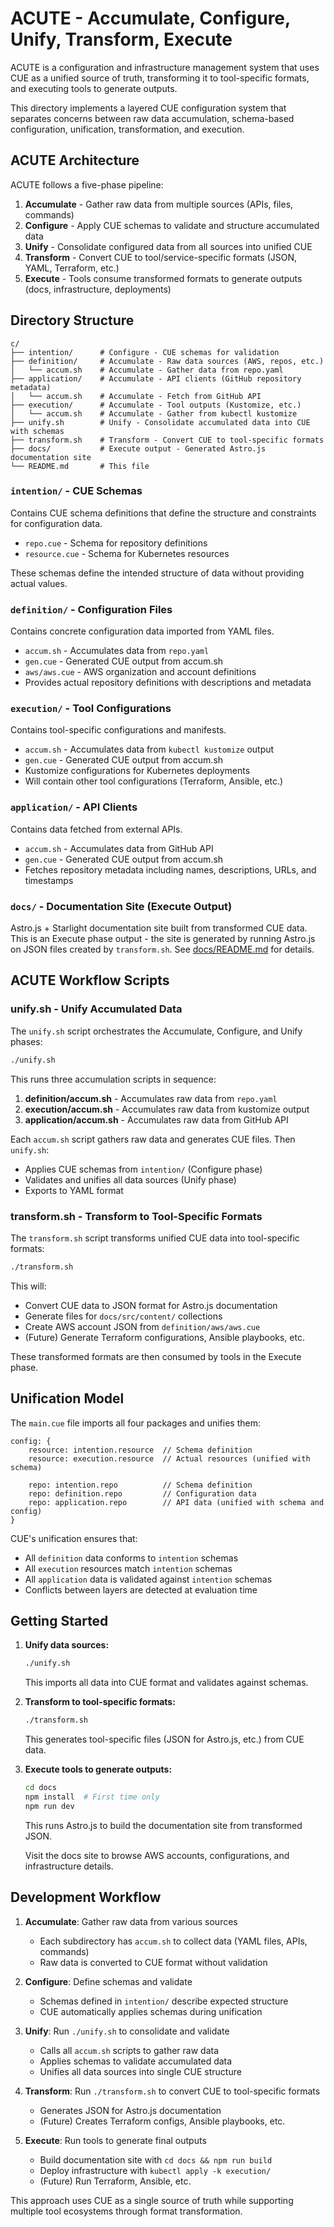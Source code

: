 # ACUTE - Accumulate, Configure, Unify, Transform, Execute

ACUTE is a configuration and infrastructure management system that uses CUE as a unified source of truth, transforming it to tool-specific formats, and executing tools to generate outputs.

This directory implements a layered CUE configuration system that separates concerns between raw data accumulation, schema-based configuration, unification, transformation, and execution.

## ACUTE Architecture

ACUTE follows a five-phase pipeline:

1. **Accumulate** - Gather raw data from multiple sources (APIs, files, commands)
2. **Configure** - Apply CUE schemas to validate and structure accumulated data
3. **Unify** - Consolidate configured data from all sources into unified CUE
4. **Transform** - Convert CUE to tool/service-specific formats (JSON, YAML, Terraform, etc.)
5. **Execute** - Tools consume transformed formats to generate outputs (docs, infrastructure, deployments)

## Directory Structure

```
c/
├── intention/      # Configure - CUE schemas for validation
├── definition/     # Accumulate - Raw data sources (AWS, repos, etc.)
│   └── accum.sh    # Accumulate - Gather data from repo.yaml
├── application/    # Accumulate - API clients (GitHub repository metadata)
│   └── accum.sh    # Accumulate - Fetch from GitHub API
├── execution/      # Accumulate - Tool outputs (Kustomize, etc.)
│   └── accum.sh    # Accumulate - Gather from kubectl kustomize
├── unify.sh        # Unify - Consolidate accumulated data into CUE with schemas
├── transform.sh    # Transform - Convert CUE to tool-specific formats
├── docs/           # Execute output - Generated Astro.js documentation site
└── README.md       # This file
```

### `intention/` - CUE Schemas

Contains CUE schema definitions that define the structure and constraints for configuration data.

- `repo.cue` - Schema for repository definitions
- `resource.cue` - Schema for Kubernetes resources

These schemas define the intended structure of data without providing actual values.

### `definition/` - Configuration Files

Contains concrete configuration data imported from YAML files.

- `accum.sh` - Accumulates data from `repo.yaml`
- `gen.cue` - Generated CUE output from accum.sh
- `aws/aws.cue` - AWS organization and account definitions
- Provides actual repository definitions with descriptions and metadata

### `execution/` - Tool Configurations

Contains tool-specific configurations and manifests.

- `accum.sh` - Accumulates data from `kubectl kustomize` output
- `gen.cue` - Generated CUE output from accum.sh
- Kustomize configurations for Kubernetes deployments
- Will contain other tool configurations (Terraform, Ansible, etc.)

### `application/` - API Clients

Contains data fetched from external APIs.

- `accum.sh` - Accumulates data from GitHub API
- `gen.cue` - Generated CUE output from accum.sh
- Fetches repository metadata including names, descriptions, URLs, and timestamps

### `docs/` - Documentation Site (Execute Output)

Astro.js + Starlight documentation site built from transformed CUE data. This is an Execute phase output - the site is generated by running Astro.js on JSON files created by `transform.sh`. See [docs/README.md](docs/README.md) for details.

## ACUTE Workflow Scripts

### unify.sh - Unify Accumulated Data

The `unify.sh` script orchestrates the Accumulate, Configure, and Unify phases:

```bash
./unify.sh
```

This runs three accumulation scripts in sequence:

1. **definition/accum.sh** - Accumulates raw data from `repo.yaml`
2. **execution/accum.sh** - Accumulates raw data from kustomize output
3. **application/accum.sh** - Accumulates raw data from GitHub API

Each `accum.sh` script gathers raw data and generates CUE files. Then `unify.sh`:

- Applies CUE schemas from `intention/` (Configure phase)
- Validates and unifies all data sources (Unify phase)
- Exports to YAML format

### transform.sh - Transform to Tool-Specific Formats

The `transform.sh` script transforms unified CUE data into tool-specific formats:

```bash
./transform.sh
```

This will:

- Convert CUE data to JSON format for Astro.js documentation
- Generate files for `docs/src/content/` collections
- Create AWS account JSON from `definition/aws/aws.cue`
- (Future) Generate Terraform configurations, Ansible playbooks, etc.

These transformed formats are then consumed by tools in the Execute phase.

## Unification Model

The `main.cue` file imports all four packages and unifies them:

```cue
config: {
    resource: intention.resource  // Schema definition
    resource: execution.resource  // Actual resources (unified with schema)

    repo: intention.repo          // Schema definition
    repo: definition.repo         // Configuration data
    repo: application.repo        // API data (unified with schema and config)
}
```

CUE's unification ensures that:

- All `definition` data conforms to `intention` schemas
- All `execution` resources match `intention` schemas
- All `application` data is validated against `intention` schemas
- Conflicts between layers are detected at evaluation time

## Getting Started

1. **Unify data sources:**

   ```bash
   ./unify.sh
   ```

   This imports all data into CUE format and validates against schemas.

2. **Transform to tool-specific formats:**

   ```bash
   ./transform.sh
   ```

   This generates tool-specific files (JSON for Astro.js, etc.) from CUE data.

3. **Execute tools to generate outputs:**

   ```bash
   cd docs
   npm install  # First time only
   npm run dev
   ```

   This runs Astro.js to build the documentation site from transformed JSON.

   Visit the docs site to browse AWS accounts, configurations, and infrastructure details.

## Development Workflow

1. **Accumulate**: Gather raw data from various sources
   - Each subdirectory has `accum.sh` to collect data (YAML files, APIs, commands)
   - Raw data is converted to CUE format without validation

2. **Configure**: Define schemas and validate
   - Schemas defined in `intention/` describe expected structure
   - CUE automatically applies schemas during unification

3. **Unify**: Run `./unify.sh` to consolidate and validate
   - Calls all `accum.sh` scripts to gather raw data
   - Applies schemas to validate accumulated data
   - Unifies all data sources into single CUE structure

4. **Transform**: Run `./transform.sh` to convert CUE to tool-specific formats
   - Generates JSON for Astro.js documentation
   - (Future) Creates Terraform configs, Ansible playbooks, etc.

5. **Execute**: Run tools to generate final outputs
   - Build documentation site with `cd docs && npm run build`
   - Deploy infrastructure with `kubectl apply -k execution/`
   - (Future) Run Terraform, Ansible, etc.

This approach uses CUE as a single source of truth while supporting multiple tool ecosystems through format transformation.
